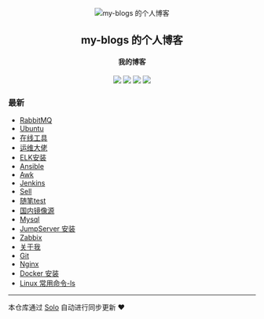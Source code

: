 <p align="center"><img alt="my-blogs 的个人博客" src="https://avatars2.githubusercontent.com/u/57827220?v=4"></p><h2 align="center">
my-blogs 的个人博客
</h2>

<h4 align="center">我的博客</h4>
<p align="center"><a title="my-blogs 的个人博客" target="_blank" href="https://github.com/find-blogs/solo-blog"><img src="https://img.shields.io/github/last-commit/find-blogs/solo-blog.svg?style=flat-square&color=FF9900"></a>
<a title="GitHub repo size in bytes" target="_blank" href="https://github.com/find-blogs/solo-blog"><img src="https://img.shields.io/github/repo-size/find-blogs/solo-blog.svg?style=flat-square"></a>
<a title="Solo Version" target="_blank" href="https://github.com/b3log/solo/releases"><img src="https://img.shields.io/badge/solo-3.6.7-f1e05a.svg?style=flat-square&color=blueviolet"></a>
<a title="Hits" target="_blank" href="https://github.com/b3log/hits"><img src="https://hits.b3log.org/find-blogs/solo-blog.svg"></a></p>

### 最新

* [RabbitMQ](https://www.lovelinux.top/articles/2019/11/19/1574175697175.html)
* [Ubuntu ](https://www.lovelinux.top/articles/2019/11/19/1574174911825.html)
* [在线工具](https://www.lovelinux.top/articles/2019/11/19/1574171438695.html)
* [运维大佬](https://www.lovelinux.top/articles/2019/11/19/1574166999566.html)
* [ELK安装](https://www.lovelinux.top/articles/2019/11/19/1574166694037.html)
* [Ansible](https://www.lovelinux.top/articles/2019/11/19/1574166560845.html)
* [Awk](https://www.lovelinux.top/articles/2019/11/19/1574166445964.html)
* [Jenkins](https://www.lovelinux.top/articles/2019/11/19/1574166257445.html)
* [Sell](https://www.lovelinux.top/articles/2019/11/19/1574166148784.html)
* [随笔test](https://www.lovelinux.top/articles/2019/11/19/1574158188420.html)
* [国内镜像源](https://www.lovelinux.top/articles/2019/11/19/1574156636063.html)
* [Mysql](https://www.lovelinux.top/articles/2019/11/19/1574155293272.html)
* [JumpServer 安装](https://www.lovelinux.top/articles/2019/11/19/1574155062144.html)
* [Zabbix](https://www.lovelinux.top/articles/2019/11/19/1574154784948.html)
* [关于我](https://www.lovelinux.top/articles/2019/11/19/1574154404914.html)
* [Git](https://www.lovelinux.top/articles/2019/11/19/1574153785272.html)
* [Nginx](https://www.lovelinux.top/articles/2019/11/19/1574153423582.html)
* [Docker 安装](https://www.lovelinux.top/articles/2019/11/19/1574153014498.html)
* [Linux 常用命令-ls](https://www.lovelinux.top/articles/2019/11/19/1574152049490.html)



---

本仓库通过 [Solo](https://github.com/b3log/solo) 自动进行同步更新 ❤️ 